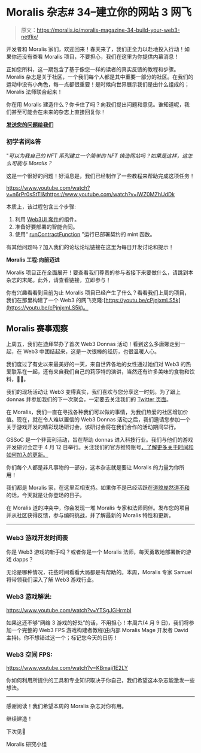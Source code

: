 # Moralis 杂志# 34–建立你的网站 3 网飞

> 原文：<https://moralis.io/moralis-magazine-34-build-your-web3-netflix/>

开发者和 Moralis 家们，欢迎回来！春天来了，我们正全力以赴地投入行动！如果你还没有查看 Moralis 项目，不要担心，我们在这里为你提供内幕消息！

正如您所料，这一期包含了基于像您一样的读者的真实反馈的教程和步骤。Moralis 杂志是关于社区，一个我们每个人都是其中重要一部分的社区。在我们的运动中没有小角色，每一点都很重要！是时候向世界展示我们是由什么组成的；Moralis 法师联合起来！

你在用 Moralis 建造什么？你卡住了吗？向我们提出问题和意见。谁知道呢，我们甚至可能会在未来的杂志上直接回复你！

[**发送您的问题给我们**](https://ivanontech.typeform.com/to/R9K5lnGe)

### **初学者问&答**

"*可以为我自己的 NFT 系列建立一个简单的 NFT 铸造网站吗？如果是这样，这怎么可能与 Moralis？*

这是一个很好的问题！好消息是，我们已经制作了一些教程来帮助完成这项任务！

https://www.youtube.com/watch?v=n6rPr0sStTI&thttps://www.youtube.com/watch?v=iWZ0MZhUdDk

本质上，该过程包含三个步骤:

1.  利用 [Web3UI 套件](https://github.com/web3ui/web3uikit)的组件。
2.  准备好要部署的智能合同。
3.  使用“ [runContractFunction](https://docs.moralis.io/moralis-dapp/web3-sdk/native#runcontractfunction) ”运行已部署契约的 mint 函数。

有其他问题吗？加入我们的论坛论坛链接在这里为每日开发讨论和提示！

**Moralis 工程:向前迈进**

Moralis 项目正在全面展开！要查看我们尊贵的参与者接下来要做什么，请跳到本杂志的末尾。此外，请查看链接，立即参与！

你有兴趣看看到目前为止 Moralis 项目已经产生了什么？看看我们上周的项目，我们在那里构建了一个 Web3 的网飞克隆:[https://youtu.be/cPjnjxmLS5k](https://youtu.be/cPjnjxmLS5k)。

## **Moralis 赛事观察**

上周五，我们在迪拜举办了首次 Web3 Donnas 活动！看到这么多唐娜走到一起，在 Web3 中团结起来，这是一次很棒的经历，也很温暖人心。

我们度过了有史以来最美好的一天，来自世界各地的女性通过她们对 Web3 的热爱联系在一起，还有来自我们自己的莉莎特的演讲，当然还有许多美味的食物和饮料，👀🍩。

我们的现场活动让 Web3 变得真实，我们喜欢与您分享这一时刻。为了跟上 donnas 并参加我们的下一次聚会，一定要去关注我们的 [Twitter 页面](https://twitter.com/web3donnas)。

在 Moralis，我们一直在寻找各种我们可以做的事情，为我们热爱的社区增加价值。现在，就在令人难以置信的 Web3 Donnas 活动之后，我们邀请您参加一个关于游戏开发的精彩现场研讨会，该研讨会将在我们合作的活动期间举行。

GSSoC 是一个非营利活动，旨在帮助 donnas 进入科技行业。我们与他们的游戏开发研讨会定于 4 月 12 日举行。关注我们的官方推特账号[，了解更多关于时间和如何加入的更新。](https://twitter.com/MoralisWeb3?ref_src=twsrc%5Egoogle%7Ctwcamp%5Eserp%7Ctwgr%5Eauthor)

你们每个人都是非凡事物的一部分，这本杂志就是要让 Moralis 的力量为你所用！

我们都是 Moralis 家，在这里互相支持。如果你不是已经活跃在[道貌岸然道不和](https://discord.com/invite/P9N9HF97hH)的话，今天就是让你登场的日子。

在 Moralis 道的冲突中，你会发现一堆 Moralis 专家和法师同伴。发布您的项目并从社区获得反馈，参与编码挑战，并了解最新的 Moralis 特性和更新。

* * *

### **Web3 游戏开发时间表**

你是 Web3 游戏的新手吗？或者你是一个 Moralis 法师，每天勇敢地部署新的游戏 dapps？

无论是哪种情况，花些时间看看大局都是有帮助的。本周，Moralis 专家 Samuel 将带领我们深入了解 Web3 游戏行业。

### **Web3 游戏解说:**

https://www.youtube.com/watch?v=YTSgJGHrmbI

如果这还不够“网络 3 游戏的好处”的话，不用担心！本周六(4 月 9 日)，我们将参加一个完整的 Web3 FPS 游戏构建者教程(由内部 Moralis Mage 开发者 David 主持)。你不想错过这一个；标记您今天的日历！

### **Web3 空间 FPS:**

https://www.youtube.com/watch?v=KBmaji1E2LY

你如何利用所提供的工具和专业知识取决于你自己，我们希望这本杂志能激发一些想法。

* * *

感谢阅读！我们希望本周的 Moralis 杂志对你有用。

继续建造！

下次见💚

Moralis 研究小组